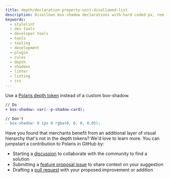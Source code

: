 ```yaml
---
title: depth/declaration-property-unit-disallowed-list
description: Disallows box-shadow declarations with hard coded px, rem, or em units
keywords:
  - stylelint
  - dev tools
  - developer tools
  - tools
  - tooling
  - development
  - plugin
  - rules
  - depth
  - shadows
  - linter
  - linting
  - css
---
```


Use a [Polaris depth token](https://polaris.shopify.com/tokens/depth) instead of a custom box-shadow.

```diff
// Do
+ box-shadow: var(--p-shadow-card);

// Don't
- box-shadow: 0 1px 0 rgba(0, 0, 0, 0.05);
```

Have you found that merchants benefit from an additional layer of visual hierarchy that's not in the depth tokens? We'd love to learn more. You can jumpstart a contribution to Polaris in GitHub by:

- Starting a [discussion](https://github.com/Shopify/polaris/discussions/6750) to collaborate with the community to find a solution
- Submitting a [feature proposal issue](https://github.com/Shopify/polaris/issues/new?assignees=&labels=Feature+request&template=FEATURE_REQUEST.md) to share context on your suggestion
- Drafting a [pull request](https://github.com/Shopify/polaris/pulls) with your proposed improvement or addition
